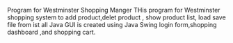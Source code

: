 Program for Westminster Shopping Manger
  THis program for Westminster shopping system to add product,delet product , show product list, load save file from ist all Java GUI is created using Java Swing login form,shopping dashboard ,and shopping cart.
